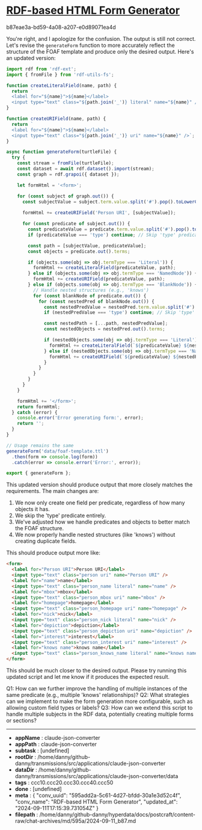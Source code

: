 # [RDF-based HTML Form Generator](https://claude.ai/chat/595add2a-5c61-4d27-bfdd-30a1e3d52c4f)

b87eae3a-bd59-4a08-a207-e0d89071ea4d

 You're right, and I apologize for the confusion. The output is still not correct. Let's revise the `generateForm` function to more accurately reflect the structure of the FOAF template and produce only the desired output. Here's an updated version:

```javascript
import rdf from 'rdf-ext';
import { fromFile } from 'rdf-utils-fs';

function createLiteralField(name, path) {
  return `
  <label for="${name}">${name}</label>
  <input type="text" class="${path.join('_')} literal" name="${name}" />`;
}

function createURIField(name, path) {
  return `
  <label for="${name}">${name}</label>
  <input type="text" class="${path.join('_')} uri" name="${name}" />`;
}

async function generateForm(turtleFile) {
  try {
    const stream = fromFile(turtleFile);
    const dataset = await rdf.dataset().import(stream);
    const graph = rdf.grapoi({ dataset });

    let formHtml = '<form>';

    for (const subject of graph.out()) {
      const subjectValue = subject.term.value.split('#').pop().toLowerCase();
      
      formHtml += createURIField('Person URI', [subjectValue]);

      for (const predicate of subject.out()) {
        const predicateValue = predicate.term.value.split('#').pop().toLowerCase();
        if (predicateValue === 'type') continue; // Skip 'type' predicate

        const path = [subjectValue, predicateValue];
        const objects = predicate.out().terms;

        if (objects.some(obj => obj.termType === 'Literal')) {
          formHtml += createLiteralField(predicateValue, path);
        } else if (objects.some(obj => obj.termType === 'NamedNode')) {
          formHtml += createURIField(predicateValue, path);
        } else if (objects.some(obj => obj.termType === 'BlankNode')) {
          // Handle nested structures (e.g., 'knows')
          for (const blankNode of predicate.out()) {
            for (const nestedPred of blankNode.out()) {
              const nestedPredValue = nestedPred.term.value.split('#').pop().toLowerCase();
              if (nestedPredValue === 'type') continue; // Skip 'type' predicate

              const nestedPath = [...path, nestedPredValue];
              const nestedObjects = nestedPred.out().terms;

              if (nestedObjects.some(obj => obj.termType === 'Literal')) {
                formHtml += createLiteralField(`${predicateValue} ${nestedPredValue}`, nestedPath);
              } else if (nestedObjects.some(obj => obj.termType === 'NamedNode')) {
                formHtml += createURIField(`${predicateValue} ${nestedPredValue}`, nestedPath);
              }
            }
          }
        }
      }
    }

    formHtml += '</form>';
    return formHtml;
  } catch (error) {
    console.error('Error generating form:', error);
    return '';
  }
}

// Usage remains the same
generateForm('data/foaf-template.ttl')
  .then(form => console.log(form))
  .catch(error => console.error('Error:', error));

export { generateForm };
```

This updated version should produce output that more closely matches the requirements. The main changes are:

1. We now only create one field per predicate, regardless of how many objects it has.
2. We skip the 'type' predicate entirely.
3. We've adjusted how we handle predicates and objects to better match the FOAF structure.
4. We now properly handle nested structures (like 'knows') without creating duplicate fields.

This should produce output more like:

```html
<form>
  <label for="Person URI">Person URI</label>
  <input type="text" class="person uri" name="Person URI" />
  <label for="name">name</label>
  <input type="text" class="person_name literal" name="name" />
  <label for="mbox">mbox</label>
  <input type="text" class="person_mbox uri" name="mbox" />
  <label for="homepage">homepage</label>
  <input type="text" class="person_homepage uri" name="homepage" />
  <label for="nick">nick</label>
  <input type="text" class="person_nick literal" name="nick" />
  <label for="depiction">depiction</label>
  <input type="text" class="person_depiction uri" name="depiction" />
  <label for="interest">interest</label>
  <input type="text" class="person_interest uri" name="interest" />
  <label for="knows name">knows name</label>
  <input type="text" class="person_knows_name literal" name="knows name" />
</form>
```

This should be much closer to the desired output. Please try running this updated script and let me know if it produces the expected result.

Q1: How can we further improve the handling of multiple instances of the same predicate (e.g., multiple 'knows' relationships)?
Q2: What strategies can we implement to make the form generation more configurable, such as allowing custom field types or labels?
Q3: How can we extend this script to handle multiple subjects in the RDF data, potentially creating multiple forms or sections?

---

* **appName** : claude-json-converter
* **appPath** : claude-json-converter
* **subtask** : [undefined]
* **rootDir** : /home/danny/github-danny/transmissions/src/applications/claude-json-converter
* **dataDir** : /home/danny/github-danny/transmissions/src/applications/claude-json-converter/data
* **tags** : ccc10.ccc20.ccc30.ccc40.ccc50
* **done** : [undefined]
* **meta** : {
  "conv_uuid": "595add2a-5c61-4d27-bfdd-30a1e3d52c4f",
  "conv_name": "RDF-based HTML Form Generator",
  "updated_at": "2024-09-11T17:15:39.731054Z"
}
* **filepath** : /home/danny/github-danny/hyperdata/docs/postcraft/content-raw/chat-archives/md/595a/2024-09-11_b87.md